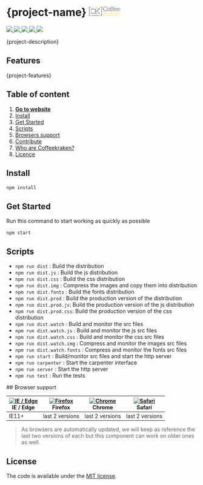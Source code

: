 # {project-name} <img src=".resources/coffeekraken-logo.jpg" height="25px" />

<p>
	<a href="https://travis-ci.org/{repository-path}">
		<img src="https://img.shields.io/travis/{repository-path}.svg?style=flat-square" />
	</a>
	<a href="https://www.npmjs.com/package/{package-name}">
		<img src="https://img.shields.io/npm/v/{package-name}.svg?style=flat-square" />
	</a>
	<a href="https://github.com/{repository-path}/blob/master/LICENSE.txt">
		<img src="https://img.shields.io/npm/l/{package-name}.svg?style=flat-square" />
	</a>
	<!-- <a href="https://github.com/{repository-path}">
		<img src="https://img.shields.io/npm/dt/{package-name}.svg?style=flat-square" />
	</a>
	<a href="https://github.com/{repository-path}">
		<img src="https://img.shields.io/github/forks/{repository-path}.svg?style=social&label=Fork&style=flat-square" />
	</a>
	<a href="https://github.com/{repository-path}">
		<img src="https://img.shields.io/github/stars/{repository-path}.svg?style=social&label=Star&style=flat-square" />
	</a>-->
	<a href="https://twitter.com/{twitter-username}">
		<img src="https://img.shields.io/twitter/url/http/{twitter-username}.svg?style=social&style=flat-square" />
	</a>
	<a href="http://{website-url}">
		<img src="https://img.shields.io/twitter/url/http/shields.io.svg?style=flat-square&label={website-url}&colorB=f2bc2b&style=flat-square" />
	</a>
</p>

{project-description}

## Features

{project-features}

## Table of content

1. **[Go to website](http://{website-url})**
2. [Install](#readme-install)
3. [Get Started](#readme-get-started)
4. [Scripts](#readme-scripts)
5. [Browsers support](#readme-browsers-support)
6. [Contribute](#readme-contribute)
7. [Who are Coffeekraken?](#readme-who-are-coffeekraken)
8. [Licence](#readme-license)

<a name="readme-install"></a>
## Install

```
npm install
```

<a name="readme-get-started"></a>
## Get Started

Run this command to start working as quickly as possible

```
npm start
```

<a name="readme-scripts"></a>
## Scripts

- ```npm run dist``` : Build the distribution
- ```npm run dist.js``` : Build the js distribution
- ```npm run dist.css``` : Build the css distribution
- ```npm run dist.img``` : Compress the images and copy them into distribution
- ```npm run dist.fonts``` : Build the fonts distribution
- ```npm run dist.prod``` : Build the production version of the distribution
- ```npm run dist.prod.js```: Build the production version of the js distribution
- ```npm run dist.prod.css```: Build the production version of the css distribution
- ```npm run dist.watch``` : Build and monitor the src files
- ```npm run dist.watch.js``` : Build and monitor the js src files
- ```npm run dist.watch.css``` : Build and monitor the css src files
- ```npm run dist.watch.img``` : Compress and monitor the images src files
- ```npm run dist.watch.fonts``` : Compress and monitor the fonts src files
- ```npm run start``` : Build/monitor src files and start the http server
- ```npm run carpenter``` : Start the carpenter interface
- ```npm run server``` : Start the http server
- ```npm run test``` : Run the tests

## Browser support

| [<img src="https://raw.githubusercontent.com/godban/browsers-support-badges/master/src/images/edge.png" alt="IE / Edge" width="16px" height="16px" />](http://godban.github.io/browsers-support-badges/)</br>IE / Edge | [<img src="https://raw.githubusercontent.com/godban/browsers-support-badges/master/src/images/firefox.png" alt="Firefox" width="16px" height="16px" />](http://godban.github.io/browsers-support-badges/)</br>Firefox | [<img src="https://raw.githubusercontent.com/godban/browsers-support-badges/master/src/images/chrome.png" alt="Chrome" width="16px" height="16px" />](http://godban.github.io/browsers-support-badges/)</br>Chrome | [<img src="https://raw.githubusercontent.com/godban/browsers-support-badges/master/src/images/safari.png" alt="Safari" width="16px" height="16px" />](http://godban.github.io/browsers-support-badges/)</br>Safari |
| --------- | --------- | --------- | --------- |
| IE11+ | last 2 versions| last 2 versions| last 2 versions

> As browsers are automatically updated, we will keep as reference the last two versions of each but this component can work on older ones as well.

## License

The code is available under the [MIT license](LICENSE.txt).
